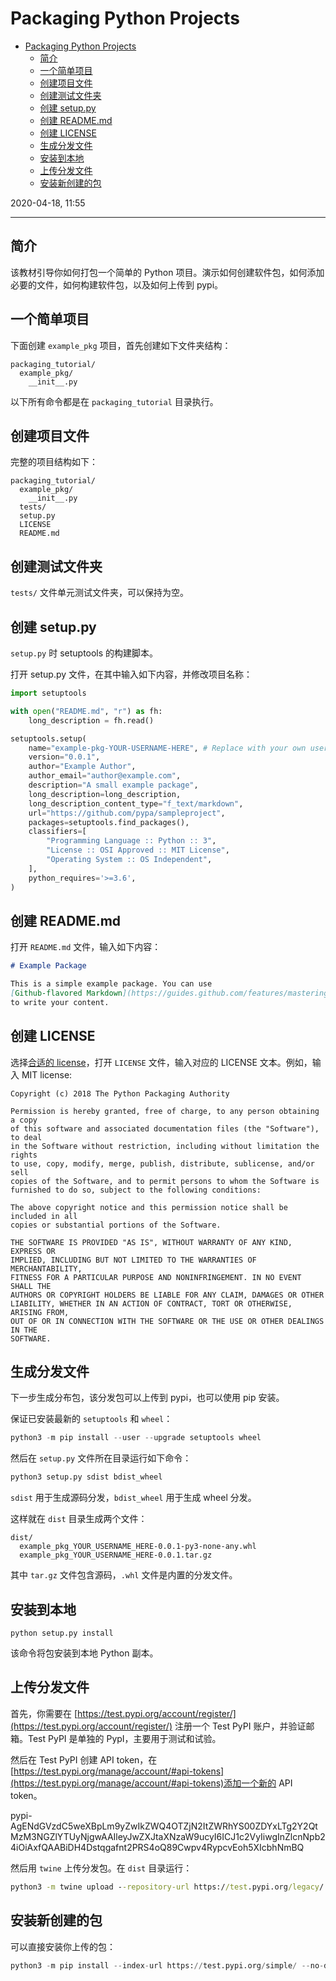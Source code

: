 # Packaging Python Projects

- [Packaging Python Projects](#packaging-python-projects)
  - [简介](#简介)
  - [一个简单项目](#一个简单项目)
  - [创建项目文件](#创建项目文件)
  - [创建测试文件夹](#创建测试文件夹)
  - [创建 setup.py](#创建-setuppy)
  - [创建 README.md](#创建-readmemd)
  - [创建 LICENSE](#创建-license)
  - [生成分发文件](#生成分发文件)
  - [安装到本地](#安装到本地)
  - [上传分发文件](#上传分发文件)
  - [安装新创建的包](#安装新创建的包)

2020-04-18, 11:55
***

## 简介

该教材引导你如何打包一个简单的 Python 项目。演示如何创建软件包，如何添加必要的文件，如何构建软件包，以及如何上传到 pypi。

## 一个简单项目

下面创建 `example_pkg` 项目，首先创建如下文件夹结构：

```text
packaging_tutorial/
  example_pkg/
    __init__.py
```

以下所有命令都是在 `packaging_tutorial` 目录执行。

## 创建项目文件

完整的项目结构如下：

```text
packaging_tutorial/
  example_pkg/
    __init__.py
  tests/
  setup.py
  LICENSE
  README.md
```

## 创建测试文件夹

`tests/` 文件单元测试文件夹，可以保持为空。

## 创建 setup.py

`setup.py` 时 setuptools 的构建脚本。

打开 setup.py 文件，在其中输入如下内容，并修改项目名称：

```py
import setuptools

with open("README.md", "r") as fh:
    long_description = fh.read()

setuptools.setup(
    name="example-pkg-YOUR-USERNAME-HERE", # Replace with your own username
    version="0.0.1",
    author="Example Author",
    author_email="author@example.com",
    description="A small example package",
    long_description=long_description,
    long_description_content_type="f_text/markdown",
    url="https://github.com/pypa/sampleproject",
    packages=setuptools.find_packages(),
    classifiers=[
        "Programming Language :: Python :: 3",
        "License :: OSI Approved :: MIT License",
        "Operating System :: OS Independent",
    ],
    python_requires='>=3.6',
)
```

## 创建 README.md

打开 `README.md` 文件，输入如下内容：

```md
# Example Package

This is a simple example package. You can use
[Github-flavored Markdown](https://guides.github.com/features/mastering-markdown/)
to write your content.
```

## 创建 LICENSE

选择[合适的 license](https://choosealicense.com/)，打开 `LICENSE` 文件，输入对应的 LICENSE 文本。例如，输入 MIT license:

```text
Copyright (c) 2018 The Python Packaging Authority

Permission is hereby granted, free of charge, to any person obtaining a copy
of this software and associated documentation files (the "Software"), to deal
in the Software without restriction, including without limitation the rights
to use, copy, modify, merge, publish, distribute, sublicense, and/or sell
copies of the Software, and to permit persons to whom the Software is
furnished to do so, subject to the following conditions:

The above copyright notice and this permission notice shall be included in all
copies or substantial portions of the Software.

THE SOFTWARE IS PROVIDED "AS IS", WITHOUT WARRANTY OF ANY KIND, EXPRESS OR
IMPLIED, INCLUDING BUT NOT LIMITED TO THE WARRANTIES OF MERCHANTABILITY,
FITNESS FOR A PARTICULAR PURPOSE AND NONINFRINGEMENT. IN NO EVENT SHALL THE
AUTHORS OR COPYRIGHT HOLDERS BE LIABLE FOR ANY CLAIM, DAMAGES OR OTHER
LIABILITY, WHETHER IN AN ACTION OF CONTRACT, TORT OR OTHERWISE, ARISING FROM,
OUT OF OR IN CONNECTION WITH THE SOFTWARE OR THE USE OR OTHER DEALINGS IN THE
SOFTWARE.
```

## 生成分发文件

下一步生成分布包，该分发包可以上传到 pypi，也可以使用 pip 安装。

保证已安装最新的 `setuptools` 和 `wheel`：

```py
python3 -m pip install --user --upgrade setuptools wheel
```

然后在 `setup.py` 文件所在目录运行如下命令：

```py
python3 setup.py sdist bdist_wheel
```

`sdist` 用于生成源码分发，`bdist_wheel` 用于生成 wheel 分发。

这样就在 `dist` 目录生成两个文件：

```text
dist/
  example_pkg_YOUR_USERNAME_HERE-0.0.1-py3-none-any.whl
  example_pkg_YOUR_USERNAME_HERE-0.0.1.tar.gz
```

其中 `tar.gz` 文件包含源码，`.whl` 文件是内置的分发文件。

## 安装到本地

```
python setup.py install
```

该命令将包安装到本地 Python 副本。

## 上传分发文件

首先，你需要在 [https://test.pypi.org/account/register/](https://test.pypi.org/account/register/) 注册一个 Test PyPI 账户，并验证邮箱。Test PyPI 是单独的 PypI，主要用于测试和试验。

然后在 Test PyPI 创建 API token，在[https://test.pypi.org/manage/account/#api-tokens](https://test.pypi.org/manage/account/#api-tokens)添加一个新的 API token。

pypi-AgENdGVzdC5weXBpLm9yZwIkZWQ4OTZjN2ItZWRhYS00ZDYxLTg2Y2QtMzM3NGZlYTUyNjgwAAIleyJwZXJtaXNzaW9ucyI6ICJ1c2VyIiwgInZlcnNpb24iOiAxfQAABiDH4Dstqgafnt2PRS4oQ89Cwpv4RypcvEoh5XIcbhNmBQ

然后用 `twine` 上传分发包。在 `dist` 目录运行：

```cmd
python3 -m twine upload --repository-url https://test.pypi.org/legacy/ dist/*
```

## 安装新创建的包

可以直接安装你上传的包：

```py
python3 -m pip install --index-url https://test.pypi.org/simple/ --no-deps example-pkg-YOUR-USERNAME-HERE
```
